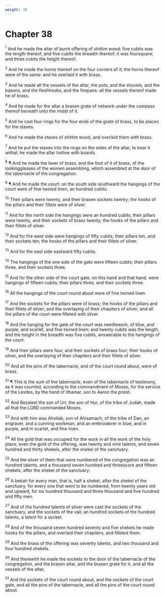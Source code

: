 ```yaml
---
weight: 38
---
```


# Chapter 38

<sup>1</sup> And he made the altar of burnt offering of shittim wood: five cubits was the length thereof, and five cubits the breadth thereof; it was foursquare; and three cubits the height thereof. 

<sup>2</sup> And he made the horns thereof on the four corners of it; the horns thereof were of the same: and he overlaid it with brass. 

<sup>3</sup> And he made all the vessels of the altar, the pots, and the shovels, and the basons, and the fleshhooks, and the firepans: all the vessels thereof made he of brass. 

<sup>4</sup> And he made for the altar a brasen grate of network under the compass thereof beneath unto the midst of it. 

<sup>5</sup> And he cast four rings for the four ends of the grate of brass, to be places for the staves. 

<sup>6</sup> And he made the staves of shittim wood, and overlaid them with brass. 

<sup>7</sup> And he put the staves into the rings on the sides of the altar, to bear it withal; he made the altar hollow with boards. 

<sup>8</sup> ¶ And he made the laver of brass, and the foot of it of brass, of the lookingglasses of the women assembling, which assembled at the door of the tabernacle of the congregation. 

<sup>9</sup> ¶ And he made the court: on the south side southward the hangings of the court were of fine twined linen, an hundred cubits: 

<sup>10</sup> Their pillars were twenty, and their brasen sockets twenty; the hooks of the pillars and their fillets were of silver. 

<sup>11</sup> And for the north side the hangings were an hundred cubits, their pillars were twenty, and their sockets of brass twenty; the hooks of the pillars and their fillets of silver. 

<sup>12</sup> And for the west side were hangings of fifty cubits, their pillars ten, and their sockets ten; the hooks of the pillars and their fillets of silver. 

<sup>13</sup> And for the east side eastward fifty cubits. 

<sup>14</sup> The hangings of the one side of the gate were fifteen cubits; their pillars three, and their sockets three. 

<sup>15</sup> And for the other side of the court gate, on this hand and that hand, were hangings of fifteen cubits; their pillars three, and their sockets three. 

<sup>16</sup> All the hangings of the court round about were of fine twined linen. 

<sup>17</sup> And the sockets for the pillars were of brass; the hooks of the pillars and their fillets of silver; and the overlaying of their chapiters of silver; and all the pillars of the court were filleted with silver. 

<sup>18</sup> And the hanging for the gate of the court was needlework, of blue, and purple, and scarlet, and fine twined linen: and twenty cubits was the length, and the height in the breadth was five cubits, answerable to the hangings of the court. 

<sup>19</sup> And their pillars were four, and their sockets of brass four; their hooks of silver, and the overlaying of their chapiters and their fillets of silver. 

<sup>20</sup> And all the pins of the tabernacle, and of the court round about, were of brass. 

<sup>21</sup> ¶ This is the sum of the tabernacle, even of the tabernacle of testimony, as it was counted, according to the commandment of Moses, for the service of the Levites, by the hand of Ithamar, son to Aaron the priest. 

<sup>22</sup> And Bezaleel the son of Uri, the son of Hur, of the tribe of Judah, made all that the LORD commanded Moses. 

<sup>23</sup> And with him was Aholiab, son of Ahisamach, of the tribe of Dan, an engraver, and a cunning workman, and an embroiderer in blue, and in purple, and in scarlet, and fine linen. 

<sup>24</sup> All the gold that was occupied for the work in all the work of the holy place, even the gold of the offering, was twenty and nine talents, and seven hundred and thirty shekels, after the shekel of the sanctuary. 

<sup>25</sup> And the silver of them that were numbered of the congregation was an hundred talents, and a thousand seven hundred and threescore and fifteen shekels, after the shekel of the sanctuary: 

<sup>26</sup> A bekah for every man, that is, half a shekel, after the shekel of the sanctuary, for every one that went to be numbered, from twenty years old and upward, for six hundred thousand and three thousand and five hundred and fifty men. 

<sup>27</sup> And of the hundred talents of silver were cast the sockets of the sanctuary, and the sockets of the vail; an hundred sockets of the hundred talents, a talent for a socket. 

<sup>28</sup> And of the thousand seven hundred seventy and five shekels he made hooks for the pillars, and overlaid their chapiters, and filleted them. 

<sup>29</sup> And the brass of the offering was seventy talents, and two thousand and four hundred shekels. 

<sup>30</sup> And therewith he made the sockets to the door of the tabernacle of the congregation, and the brasen altar, and the brasen grate for it, and all the vessels of the altar, 

<sup>31</sup> And the sockets of the court round about, and the sockets of the court gate, and all the pins of the tabernacle, and all the pins of the court round about. 


